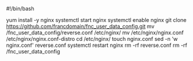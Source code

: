 #!/bin/bash

yum install -y nginx
systemctl start nginx
systemctl enable nginx
git clone https://github.com/francdomain/fnc_user_data_config.git
mv /fnc_user_data_config/reverse.conf /etc/nginx/
mv /etc/nginx/nginx.conf /etc/nginx/nginx.conf-distro
cd /etc/nginx/
touch nginx.conf
sed -n 'w nginx.conf' reverse.conf
systemctl restart nginx
rm -rf reverse.conf
rm -rf /fnc_user_data_config

